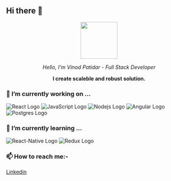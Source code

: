 ## Hi there 👋

<p align="center">
  <img width="100" height="100" src="https://user-images.githubusercontent.com/26193656/87820033-ee766500-c88a-11ea-85cb-3fe5b254b441.png">
  <p align="center" font-size="24"><i>Hello, I'm Vinod Patidar - Full Stack Developer</i></p>
  <p align="center"><b>I create scaleble and robust solution.</b></p>
</p>

### 🔭 I’m currently working on ...
![React Logo](https://user-images.githubusercontent.com/26193656/87819465-e964e600-c889-11ea-8eaa-667ffdb88623.png)
![JavaScript Logo](https://user-images.githubusercontent.com/26193656/87819528-fe417980-c889-11ea-8a16-7f56ee160084.png)
![Nodejs Logo](https://user-images.githubusercontent.com/26193656/87819565-0c8f9580-c88a-11ea-8caa-0633a6bd0e74.png)
![Angular Logo](https://user-images.githubusercontent.com/26193656/87819579-14e7d080-c88a-11ea-832a-6a7eedf904ea.png)
![Postgres Logo](https://user-images.githubusercontent.com/26193656/87819604-203afc00-c88a-11ea-9d41-0bab802bdc3c.png)


### 🌱 I’m currently learning ...
<!-- ![C#](https://user-images.githubusercontent.com/26193656/121814338-582afa80-cc25-11eb-80f0-df1a1e7cce73.png)
![.net Core](https://user-images.githubusercontent.com/26193656/121814261-e783de00-cc24-11eb-8ecd-6a129586c435.png) -->
![React-Native Logo](https://user-images.githubusercontent.com/26193656/87819639-2f21ae80-c88a-11ea-880f-8e0e3ac8a7bb.png)
![Redux Logo](https://user-images.githubusercontent.com/26193656/87819665-39dc4380-c88a-11ea-9bf1-001f4d947fcb.png)

### 📫 How to reach me:- 
[Linkedin](https://www.linkedin.com/in/vinodpatidar813/)
